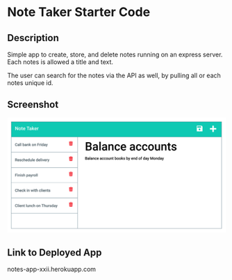 # Note Taker Starter Code

## Description
Simple app to create, store, and delete notes running on an express server. Each notes is allowed a title and text.

The user can search for the notes via the API as well, by pulling all or each notes unique id.

## Screenshot
![image](./Develop/public/assets/11-express-homework-demo-02.png)

## Link to Deployed App
notes-app-xxii.herokuapp.com